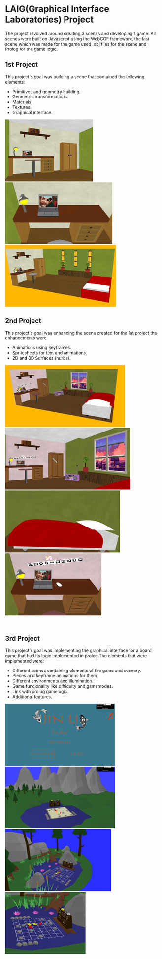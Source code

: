 # LAIG(Graphical Interface Laboratories) Project

The project revolved around creating 3 scenes and developing 1 game. All scenes were built on Javascript using the WebCGF framework, the last scene which was made for the game used .obj files for the scene and Prolog for the game logic.

## 1st Project ##

This project's goal was building a scene that contained the following elements: 

- Primitives and geometry building.
- Geometric transformations.
- Materials.
- Textures.
- Graphical interface.

 <img src="screenshots/Proj1_2.png" height="200">  <img src="screenshots/Proj1_3.png" height="200"> <img src="screenshots/Proj1_1.png" height="200">
 <br> 

## 2nd Project ##

This project's goal was enhancing the scene created for the 1st project the enhancements were: 

- Animations using keyframes.
- Spritesheets for text and animations.
- 2D and 3D Surfaces (nurbs).

 <img src="screenshots/Proj2_1.png" height="200">  <img src="screenshots/Proj2_2.png" height="200"> <img src="screenshots/Proj2_3.png" height="200"> <img src="screenshots/Proj2_4.png" height="200">

<br> 

## 3rd Project ##

This project's goal was implementing the graphical interface for a board game that had its logic implemented in prolog.The elements that were implemented were: 

- Different scenes containing elements of the game and scenery.
- Pieces and keyframe animations for them.
- Different environments and illumination.
- Game funcionality like difficulty and gamemodes.
- Link with prolog gamelogic.
- Additional features.

 <img src="screenshots/Proj3_1.png" height="200"> <img src="screenshots/Proj3_3.png" height="200"> <img src="screenshots/Proj3_4.png" height="200">  <img src="screenshots/Proj3_2.png" height="200">